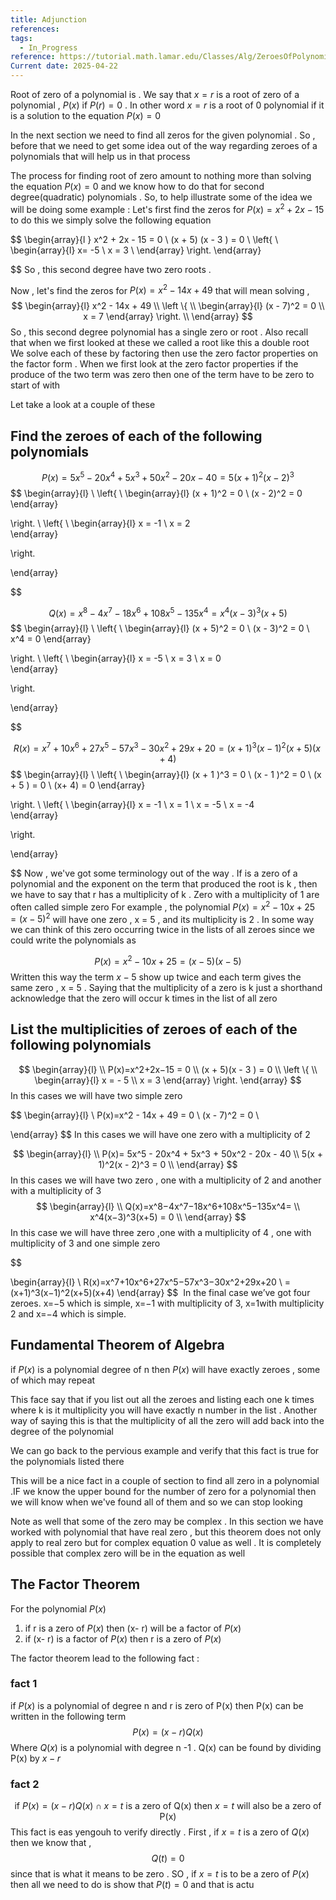 ```yaml
---
title: Adjunction
references: 
tags:
  - In_Progress
reference: https://tutorial.math.lamar.edu/Classes/Alg/ZeroesOfPolynomials.aspx
Current date: 2025-04-22
---
```


Root of zero  of a polynomial is . We say that $x=r$  is a root of zero of a polynomial , $P(x)$ if $P(r)=0$ . In other word  $x=r$ is a root of 0 polynomial  if it is a solution to the equation $P(x)=0$ 

In the next section we need to find all zeros for the given polynomial . So , before that we need to get some idea out of the way regarding zeroes of a polynomials that will help us in that process 


The process for finding root of zero amount to nothing more than solving the equation $P(x)=0$ and we know how to do that for second degree(quadratic) polynomials . So, to help illustrate some of the idea we will be doing some example : 
Let's  first find the zeros  for  $P(x) =x^2 + 2x  - 15$ to do this we simply solve the following equation 

$$
\begin{array}{l } 
x^2 + 2x  - 15   = 0 \\
(x + 5) (x - 3 )   = 0  \\
\left\{  \\
 \begin{array}{l} 
x=  -5   \\
x =  3 \\
\end{array}
 \right.
\end{array}

$$
So , this second degree have two zero roots  . 

Now , let's find the zeros for $P(x) =x^2 -14x+49$ that will mean solving , 
$$
\begin{array}{l}   
x^2  -  14x   +  49  \\
\left \{ \\
 \begin{array}{l}
(x - 7)^2 =   0   \\
x  =  7  
\end{array}
  \right. \\
\end{array}
$$
So ,  this second degree polynomial has a single zero or root . Also recall that when we first looked at these we called a root like this a double root  
We solve each of these by factoring then  use  the zero factor properties on the factor form .  When we first look at the zero factor properties if the produce of the two term was zero then one of the term have to be zero to start of with 

Let take a look at a couple of these 
## Find the zeroes of each of the following polynomials 
$$
P(x)=5x^5−20x^4+5x^3+50x^2−20x−40=5(x+1)^2(x−2)^3
$$
$$
\begin{array}{l} \\
\left\{  \\
 \begin{array}{l} 
(x + 1)^2  =  0  \\
(x - 2)^2  =   0  
\end{array} 

 \right.
 \\
\left\{  \\
 \begin{array}{l} 
x  = -1  \\
x =  2  
\end{array} 

 \right.

\end{array}

$$ 




$$
Q(x)=x^8−4x^7−18x^6+108x^5−135x^4=x^4(x−3)^3(x+5)
$$
$$
\begin{array}{l} \\
\left\{  \\
 \begin{array}{l} 
(x + 5)^2  =  0  \\
(x - 3)^2  =   0    \\
x^4  =  0 
\end{array} 

 \right.
 \\
\left\{  \\
 \begin{array}{l} 
x  = -5  \\
x =  3   \\
x  =  0  
\end{array} 

 \right.

\end{array}

$$ 


$$
R(x)=x^7+10x^6+27x^5−57x^3−30x^2+29x+20=(x+1)^3(x−1)^2(x+5)(x+4)
$$
$$
\begin{array}{l} \\
\left\{  \\
 \begin{array}{l} 
(x +  1 )^3 =  0   \\
(x  - 1 )^2   =  0   \\
(x  + 5 )  =  0   \\
(x+  4)  = 0 
\end{array} 

 \right.
 \\
\left\{  \\
 \begin{array}{l} 
x  = -1   \\
x =  1  \\
x  =  -5   \\
x =   -4   
\end{array} 

 \right.

\end{array}

$$
Now , we've got some terminology out of the way .  If is a zero of a polynomial and the exponent on the term that produced the root is  k , then we have to say that r has a multiplicity of k  . Zero with a multiplicity of 1 are often called simple zero 
For example , the polynomial $P(x) =  x^2-10x+25=(x-5)^2$ will have one zero , x = 5 , and its multiplicity is 2 . In some way we can think of this zero occurring twice in the lists of all zeroes since we could write the polynomials as 

$$
 P(x)  = x^2  - 10x  + 25  = (x - 5)(x - 5)
$$
Written this way the term $x-5$ show up twice and each term gives the same zero , x = 5  . Saying that the multiplicity of a zero is k just a shorthand acknowledge that the zero will occur k times in the list of all zero 
##  List the multiplicities of zeroes of each of the following polynomials  

$$
\begin{array}{l}  \\
P(x)=x^2+2x−15     =  0    \\
(x  +  5)(x  - 3 )   =   0  \\
\left  \{   \\
 \begin{array}{l} 
x =  - 5  \\
x   = 3  
\end{array}
\right.
\end{array}
$$
In this cases we will have two simple zero 


$$
\begin{array}{l}  \\
P(x)=x^2   - 14x  +  49    =  0    \\
(x    -  7)^2   =   0  \\

\end{array}
$$
In this cases we will have one zero with a multiplicity  of  2 





$$
\begin{array}{l}  \\
P(x)= 5x^5  - 20x^4  + 5x^3 + 50x^2  - 20x - 40        \\
 5(x + 1)^2(x - 2)^3  =   0  \\
\end{array}
$$
In this cases we will have two zero , one with a multiplicity of 2 and another with a multiplicity of  3  
$$
\begin{array}{l}  \\
Q(x)=x^8−4x^7−18x^6+108x^5−135x^4=      \\
x^4(x−3)^3(x+5) =   0  \\
\end{array}
$$
In this case we will have three zero  ,one with a multiplicity of 4 , one with multiplicity of 3 and one simple zero 


$$


\begin{array}{l}  \\
R(x)=x^7+10x^6+27x^5−57x^3−30x^2+29x+20   \\
=(x+1)^3(x−1)^2(x+5)(x+4)
\end{array}
$$
 In the final case we’ve got four zeroes. x=−5 which is simple, x=−1 with multiplicity of 3, x=1with multiplicity 2 and x=−4 which is simple.
## Fundamental Theorem of Algebra 
if $P(x)$ is a polynomial degree of n then $P(x)$ will have exactly zeroes , some of which may repeat 

This face say that if you list out all the zeroes and listing each one k times where k is it multiplicity you will have exactly n number in the list . Another way of saying this is that the multiplicity of all the zero will add back into the degree of the polynomial 


We can go  back to the pervious example and verify that this fact is true for the polynomials listed there 

This will be a nice fact in a couple of section to find all zero  in a polynomial .IF we know the upper bound for the number of zero for a polynomial then we will know when we've found all of them and so we can stop looking 

Note as well that some of the zero  may be complex . In this section we have worked with polynomial that have real zero , but this theorem does not only apply to real zero but for complex equation 0 value as well . It is completely possible that complex zero will be in the equation as well 

## The Factor Theorem 

For the polynomial $P(x )$ 
1. if r is a zero of $P(x)$ then (x- r) will be a factor of $P(x)$ 
2. if (x- r) is a factor of $P(x)$  then r is a zero of $P(x)$  

The factor theorem  lead to the following fact : 

### fact 1  
if $P(x)$ is a polynomial of degree n and r is zero of P(x) then P(x) can be written in the following term $$
P(x)  = (x - r)Q(x )
$$
Where  $Q(x)$ is a polynomial with degree n -1 . Q(x) can be found  by dividing P(x) by $x-r$

### fact 2 
$$
\text{ if } P(x) = ( x - r)Q(x) \cap x = t \text{ is a zero of  Q(x) then } x = t \text{ will also be a zero of P(x)} 
$$
This fact is eas yengouh to verify directly . First , if $x = t$ is a zero of  $Q(x)$ then we know that  , $$
Q(t) =  0 
$$
since that is  what it means to be zero . SO  , if $x=t$ is to be a zero of $P(x)$ then all we need to do is show that $P(t)=0$ and that is actu
